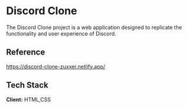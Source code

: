 # Discord Clone
The Discord Clone project is a web application designed to replicate the functionality and user experience of Discord.
## Reference
https://discord-clone-zuxxer.netlify.app/
## Tech Stack
**Client:** HTML,CSS

